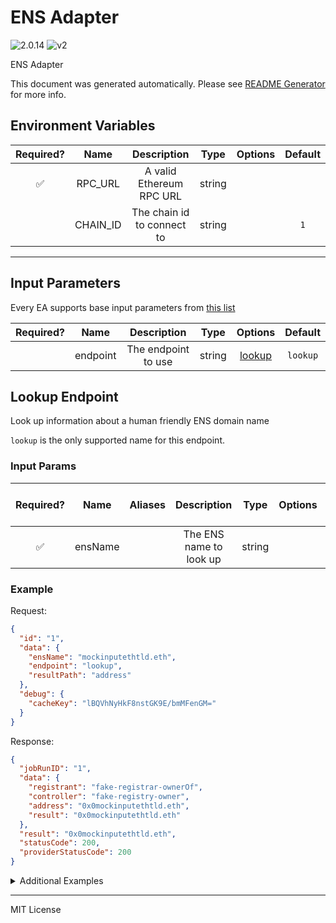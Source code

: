# ENS Adapter

![2.0.14](https://img.shields.io/github/package-json/v/smartcontractkit/external-adapters-js?filename=packages/sources/ens/package.json) ![v2](https://img.shields.io/badge/framework%20version-v2-blueviolet)

ENS Adapter

This document was generated automatically. Please see [README Generator](../../scripts#readme-generator) for more info.

## Environment Variables

| Required? |   Name   |        Description         |  Type  | Options | Default |
| :-------: | :------: | :------------------------: | :----: | :-----: | :-----: |
|    ✅     | RPC_URL  |  A valid Ethereum RPC URL  | string |         |         |
|           | CHAIN_ID | The chain id to connect to | string |         |   `1`   |

---

## Input Parameters

Every EA supports base input parameters from [this list](../../core/bootstrap#base-input-parameters)

| Required? |   Name   |     Description     |  Type  |          Options           | Default  |
| :-------: | :------: | :-----------------: | :----: | :------------------------: | :------: |
|           | endpoint | The endpoint to use | string | [lookup](#lookup-endpoint) | `lookup` |

## Lookup Endpoint

Look up information about a human friendly ENS domain name

`lookup` is the only supported name for this endpoint.

### Input Params

| Required? |  Name   | Aliases |       Description       |  Type  | Options | Default | Depends On | Not Valid With |
| :-------: | :-----: | :-----: | :---------------------: | :----: | :-----: | :-----: | :--------: | :------------: |
|    ✅     | ensName |         | The ENS name to look up | string |         |         |            |                |

### Example

Request:

```json
{
  "id": "1",
  "data": {
    "ensName": "mockinputethtld.eth",
    "endpoint": "lookup",
    "resultPath": "address"
  },
  "debug": {
    "cacheKey": "lBQVhNyHkF8nstGK9E/bmMFenGM="
  }
}
```

Response:

```json
{
  "jobRunID": "1",
  "data": {
    "registrant": "fake-registrar-ownerOf",
    "controller": "fake-registry-owner",
    "address": "0x0mockinputethtld.eth",
    "result": "0x0mockinputethtld.eth"
  },
  "result": "0x0mockinputethtld.eth",
  "statusCode": 200,
  "providerStatusCode": 200
}
```

<details>
<summary>Additional Examples</summary>

Request:

```json
{
  "id": "1",
  "data": {
    "ensName": "mockinputnonethtld.test",
    "endpoint": "lookup",
    "resultPath": "address"
  },
  "debug": {
    "cacheKey": "PzVHxnsdOTP9OEKRVKRD8YhU2dg="
  }
}
```

Response:

```json
{
  "jobRunID": "1",
  "data": {
    "controller": "fake-registry-owner",
    "address": "0x0mockinputnonethtld.test",
    "result": "0x0mockinputnonethtld.test"
  },
  "result": "0x0mockinputnonethtld.test",
  "statusCode": 200,
  "providerStatusCode": 200
}
```

Request:

```json
{
  "id": "1",
  "data": {
    "ensName": "subdomain.mockinputethtld.eth",
    "endpoint": "lookup",
    "resultPath": "address"
  },
  "debug": {
    "cacheKey": "0LOWogTArOegT4oJa3Twh8ok+IM="
  }
}
```

Response:

```json
{
  "jobRunID": "1",
  "data": {
    "controller": "fake-registry-owner",
    "address": "0x0subdomain.mockinputethtld.eth",
    "result": "0x0subdomain.mockinputethtld.eth"
  },
  "result": "0x0subdomain.mockinputethtld.eth",
  "statusCode": 200,
  "providerStatusCode": 200
}
```

Request:

```json
{
  "id": "1",
  "data": {
    "ensName": "subdomain.mockinputnonethtld.test",
    "endpoint": "lookup",
    "resultPath": "address"
  },
  "debug": {
    "cacheKey": "jDkQbMyh5qYQgHSDG0jRWgvx+cE="
  }
}
```

Response:

```json
{
  "jobRunID": "1",
  "data": {
    "controller": "fake-registry-owner",
    "address": "0x0subdomain.mockinputnonethtld.test",
    "result": "0x0subdomain.mockinputnonethtld.test"
  },
  "result": "0x0subdomain.mockinputnonethtld.test",
  "statusCode": 200,
  "providerStatusCode": 200
}
```

</details>

---

MIT License
